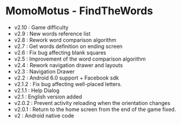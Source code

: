 MomoMotus - FindTheWords
=====

* v2.10 : Game difficulty
* v2.9 : New words reference list
* v2.8 : Rework word comparison algorithm
* v2.7 : Get words definition on ending screen
* v2.6 : Fix bug affecting blank squares
* v2.5 : Improvement of the word comparison algorithm
* v2.4 : Rework navigation drawer and layouts
* v2.3 : Navigation Drawer
* v2.2 : Android 6.0 support + Facebook sdk
* v2.1.2 : Fix bug affecting well-placed letters.
* v2.1.1 : Help Dialog
* v2.1 : English version added
* v2.0.2 : Prevent activity reloading when the orientation changes
* v2.0.1 : Return to the home screen from the end of the game fixed.
* v2 : Android native code